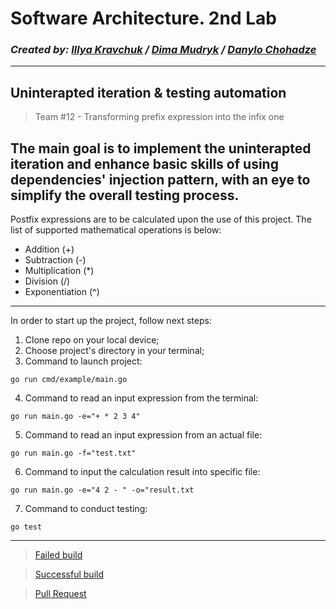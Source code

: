 # Software Architecture. 2nd Lab
### *Created by: [Illya Kravchuk](https://github.com/Illyakravchuk) / [Dima Mudryk](https://github.com/TangiresH) / [Danylo Chohadze](https://github.com/GhostDolphin)*
---
## Uninterapted iteration & testing automation
> Team #12 - Transforming prefix expression into the infix one

The main goal is to implement the uninterapted iteration and enhance basic skills of using dependencies' injection pattern, with an eye to simplify the overall testing process.
---
Postfix expressions are to be calculated upon the use of this project. The list of supported mathematical operations is below:
- Addition (+)
- Subtraction (-)
- Multiplication (\*)
- Division (/)
- Exponentiation (^)
---
In order to start up the project, follow next steps:
1. Clone repo on your local device;
2. Choose project's directory in your terminal;
3. Command to launch project:
```
go run cmd/example/main.go
```
4. Command to read an input expression from the terminal:
```
go run main.go -e="+ * 2 3 4"
```
5. Command to read an input expression from an actual file:
```
go run main.go -f="test.txt"
```
6. Command to input the calculation result into specific file:
```
go run main.go -e="4 2 - " -o="result.txt
```
7. Command to conduct testing:
```
go test
```
---
> [Failed build](https://github.com/Illyakravchuk/lab_2/actions/runs/4463392235/jobs/7838565519)

> [Successful build](https://github.com/Illyakravchuk/lab_2/actions/runs/4463840600/jobs/7839437578)

> [Pull Request](https://github.com/Illyakravchuk/lab_2/actions/runs/4463848460/jobs/7839453486)
